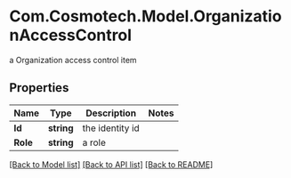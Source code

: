 # Com.Cosmotech.Model.OrganizationAccessControl
a Organization access control item

## Properties

Name | Type | Description | Notes
------------ | ------------- | ------------- | -------------
**Id** | **string** | the identity id | 
**Role** | **string** | a role | 

[[Back to Model list]](../README.md#documentation-for-models) [[Back to API list]](../README.md#documentation-for-api-endpoints) [[Back to README]](../README.md)

